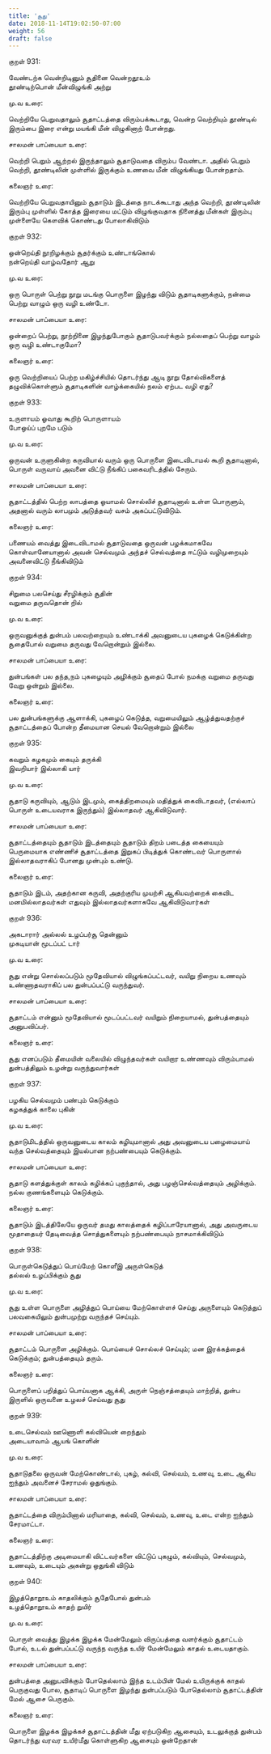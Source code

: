 ```yaml
---
title: 'சூது'
date: 2018-11-14T19:02:50-07:00
weight: 56
draft: false
---
```



குறள்  931:

வேண்டற்க வென்றிடினும் சூதினை வென்றதூஉம்  
தூண்டிற்பொன் மீன்விழுங்கி அற்று

மு.வ உரை:

வெற்றியே பெறுவதாலும் சூதாட்டத்தை விரும்பக்கூடாது, வென்ற வெற்றியும் தூண்டில் இரும்பை இரை என்று மயங்கி மீன் விழுகினாற் போன்றது.

சாலமன் பாப்பையா உரை:

வெற்றி பெறும் ஆற்றல் இருந்தாலும் சூதாடுவதை விரும்ப வேண்டா. அதில் பெறும் வெற்றி, தூண்டிலின் முள்ளில் இருக்கும் உணவை மீன் விழுங்கியது போன்றதாம்.

கலைஞர் உரை:

வெற்றியே பெறுவதாயினும் சூதாடும் இடத்தை நாடக்கூடாது அந்த வெற்றி, தூண்டிலின் இரும்பு முள்ளில் கோத்த இரையை மட்டும் விழுங்குவதாக நினைத்து மீன்கள் இரும்பு முள்ளையே கௌவிக் கொண்டது போலாகிவிடும்

குறள்  932:

ஒன்றெய்தி நூறிழக்கும் சூதர்க்கும் உண்டாங்கொல்  
நன்றெய்தி வாழ்வதோர் ஆறு

மு.வ உரை:

ஒரு பொருள் பெற்று நூறு மடங்கு பொருளை இழந்து விடும் சூதாடிகளுக்கும், நன்மை பெற்று வாழும் ஒரு வழி உண்டோ.

சாலமன் பாப்பையா உரை:

ஒன்றைப் பெற்று, நூற்றினை இழந்துபோகும் சூதாடுபவர்க்கும் நல்லதைப் பெற்று வாழம் ஒரு வழி உண்டாகுமோ?

கலைஞர் உரை:

ஒரு வெற்றியைப் பெற்ற மகிழ்ச்சியில் தொடர்ந்து ஆடி நூறு தோல்விகளைத் தழுவிக்கொள்ளும் சூதாடிகளின் வாழ்க்கையில் நலம் ஏற்பட வழி ஏது?

குறள்  933:

உருளாயம் ஓவாது கூறிற் பொருளாயம்  
போஒய்ப் புறமே படும்

மு.வ உரை:

ஒருவன் உருளுகின்ற கருவியால் வரும் ஒரு பொருளை இடைவிடாமல் கூறி சூதாடினால், பொருள் வருவாய் அவனை விட்டு நீங்கிப் பகைவரிடத்தில் சேரும்.

சாலமன் பாப்பையா உரை:

சூதாட்டத்தில் பெற்ற லாபத்தை ஓயாமல் சொல்லிச் சூதாடினால் உள்ள பொருளும், அதனால் வரும் லாபமும் அடுத்தவர் வசம் அகப்பட்டுவிடும்.

கலைஞர் உரை:

பணையம் வைத்து இடைவிடாமல் சூதாடுவதை ஒருவன் பழக்கமாகவே கொள்வானேயானால் அவன் செல்வமும் அந்தச் செல்வத்தை ஈட்டும் வழிமுறையும் அவனைவிட்டு நீங்கிவிடும்

குறள்  934:

சிறுமை பலசெய்து சீரழிக்கும் சூதின்  
வறுமை தருவதொன் றில்

மு.வ உரை:

ஒருவனுக்குத் துன்பம் பலவற்றையும் உண்டாக்கி அவனுடைய புகழைக் கெடுக்கின்ற சூதைபோல் வறுமை தருவது வேறொன்றும் இல்லை.

சாலமன் பாப்பையா உரை:

துன்பங்கள் பல தந்த,நம் புகழையும் அழிக்கும் சூதைப் போல் நமக்கு வறுமை தருவது வேறு ஒன்றும் இல்லை.

கலைஞர் உரை:

பல துன்பங்களுக்கு ஆளாக்கி, புகழைப் கெடுத்த, வறுமையிலும் ஆழ்த்துவதற்குச் சூதாட்டத்தைப் போன்ற தீமையான செயல் வேறொன்றும் இல்லை

குறள்  935:

கவறும் கழகமும் கையும் தருக்கி  
இவறியார் இல்லாகி யார்

மு.வ உரை:

சூதாடு கருவியும், ஆடும் இடமும், கைத்திறமையும் மதித்துக் கைவிடாதவர், (எல்லாப் பொருள் உடையவராக இருந்தும்) இல்லாதவர் ஆகிவிடுவார்.

சாலமன் பாப்பையா உரை:

சூதாட்டத்தையும் சூதாடும் இடத்தையும் சூதாடும் திறம் படைத்த கையையும் பெருமையாக எண்ணிச் சூதாட்டத்தை இறுகப் பிடித்துக் கொண்டவர் பொருளால் இல்லாதவராகிப் போனது முன்பும் உண்டு.

கலைஞர் உரை:

சூதாடும் இடம், அதற்கான கருவி, அதற்குரிய முயற்சி ஆகியவற்றைக் கைவிட மனமில்லாதவர்கள் எதுவும் இல்லாதவர்களாகவே ஆகிவிடுவார்கள்

குறள்  936:

அகடாரார் அல்லல் உழப்பர்சூ தென்னும்  
முகடியான் மூடப்பட் டார்

மு.வ உரை:

சூது என்று சொல்லப்படும் மூதேவியால் விழுங்கப்பட்டவர், வயிறு நிறைய உணவும் உண்ணாதவராகிப் பல துன்பப்பட்டு வருந்துவர்.

சாலமன் பாப்பையா உரை:

சூதாட்டம் என்னும் மூதேவியால் மூடப்பட்டவர் வயிறும் நிறையாமல், துன்பத்தையும் அனுபவிப்பர்.

கலைஞர் உரை:

சூது எனப்படும் தீமையின் வலையில் விழுந்தவர்கள் வயிறார உண்ணவும் விரும்பாமல் துன்பத்திலும் உழன்று வருந்துவார்கள்

குறள்  937:

பழகிய செல்வமும் பண்பும் கெடுக்கும்  
கழகத்துக் காலை புகின்

மு.வ உரை:

சூதாடுமிடத்தில் ஒருவனுடைய காலம் கழியுமானால் அது அவனுடைய பழைமையாய் வந்த செல்வத்தையும் இயல்பான நற்பண்பையும் கெடுக்கும்.

சாலமன் பாப்பையா உரை:

சூதாடு களத்துக்குள் காலம் கழிக்கப் புகுந்தால், அது பழஞ்செல்வத்தையும் அழிக்கும். நல்ல குணங்களையும் கெடுக்கும்.

கலைஞர் உரை:

சூதாடும் இடத்திலேயே ஒருவர் தமது காலத்தைக் கழிப்பாரேயானால், அது அவருடைய மூதாதையர் தேடிவைத்த சொத்துகளையும் நற்பண்பையும் நாசமாக்கிவிடும்

குறள்  938:

பொருள்கெடுத்துப் பொய்மேற் கொளீஇ அருள்கெடுத்  
தல்லல் உழப்பிக்கும் சூது

மு.வ உரை:

சூது உள்ள பொருளை அழித்துப் பொய்யை மேற்கொள்ளச் செய்து அருளையும் கெடுத்துப் பலவகையிலும் துன்பமுற்று வருந்தச் செய்யும்.

சாலமன் பாப்பையா உரை:

சூதாட்டம் பொருளை அழிக்கும். பொய்யைச் சொல்லச் செய்யும்; மன இரக்கத்தைக் கெடுக்கும்; துன்பத்தையும் தரும்.

கலைஞர் உரை:

பொருளைப் பறித்துப் பொய்யனாக ஆக்கி, அருள் நெஞ்சத்தையும் மாற்றித், துன்ப இருளில் ஒருவனை உழலச் செய்வது சூது

குறள்  939:

உடைசெல்வம் ஊணொளி கல்வியென் றைந்தும்  
அடையாவாம் ஆயங் கொளின்

மு.வ உரை:

சூதாடுதலை ஒருவன் மேற்கொண்டால், புகழ், கல்வி, செல்வம், உணவு, உடை ஆகிய ஐந்தும் அவனைச் சேராமல் ஒதுங்கும்.

சாலமன் பாப்பையா உரை:

சூதாட்டத்தை விரும்பினால் மரியாதை, கல்வி, செல்வம், உணவு, உடை என்ற ஐந்தும் சேரமாட்டா.

கலைஞர் உரை:

சூதாட்டத்திற்கு அடிமையாகி விட்டவர்களை விட்டுப் புகழும், கல்வியும், செல்வமும், உணவும், உடையும் அகன்று ஒதுங்கி விடும்

குறள்  940:

இழத்தொறூஉம் காதலிக்கும் சூதேபோல் துன்பம்  
உழத்தொறூஉம் காதற் றுயிர்

மு.வ உரை:

பொருள் வைத்து இழக்க இழக்க மேன்மேலும் விருப்பத்தை வளர்க்கும் சூதாட்டம் போல், உடல் துன்பப்பட்டு வருந்ந வருந்த உயிர் மேன்மேலும் காதல் உடையதாகும்.

சாலமன் பாப்பையா உரை:

துன்பத்தை அனுபவிக்கும் போதெல்லாம் இந்த உடம்பின் மேல் உயிருக்குக் காதல் பெருகுவது போல, சூதாடிப் பொருளை இழந்து துன்பப்படும் போதெல்லாம் சூதாட்டத்தின் மேல் ஆசை பெருகும்.

கலைஞர் உரை:

பொருளை இழக்க இழக்கச் சூதாட்டத்தின் மீது ஏற்படுகிற ஆசையும், உடலுக்குத் துன்பம் தொடர்ந்து வரவர உயிர்மீது கொள்ளுகிற ஆசையும் ஒன்றேதான்